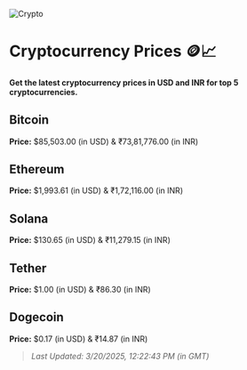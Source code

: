 
![Crypto](https://www.techguide.com.au/wp-content/uploads/2020/11/crypto3.jpeg)

# Cryptocurrency Prices 🪙📈

#### Get the latest cryptocurrency prices in USD and INR for top 5 cryptocurrencies.

## Bitcoin

**Price:** $85,503.00 (in USD) & ₹73,81,776.00 (in INR)

## Ethereum

**Price:** $1,993.61 (in USD) & ₹1,72,116.00 (in INR)

## Solana

**Price:** $130.65 (in USD) & ₹11,279.15 (in INR)

## Tether

**Price:** $1.00 (in USD) & ₹86.30 (in INR)

## Dogecoin

**Price:** $0.17 (in USD) & ₹14.87 (in INR)

> _Last Updated: 3/20/2025, 12:22:43 PM (in GMT)_
